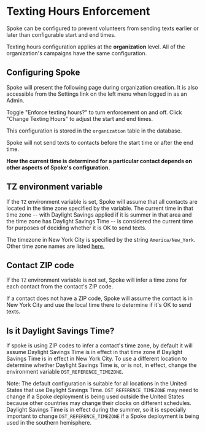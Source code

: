 # Texting Hours Enforcement

Spoke can be configured to prevent volunteers from sending texts earlier or later than configurable start and end times.

Texting hours configuration applies at the **organization** level. All of the organization's campaigns have the same configuration.

## Configuring Spoke

Spoke will present the following page during organization creation.  It is also accessible from the Settings link on the left menu when logged in as an Admin.

Toggle "Enforce texting hours?" to turn enforcement on and off.  Click "Change Texting Hours" to adjust the start and end times.

This configuration is stored in the `organization` table in the database.

Spoke will not send texts to contacts before the start time or after the end time.

**How the current time is determined for a particular contact depends on other aspects of Spoke's configuration.**

## TZ environment variable

If the `TZ` environment variable is set, Spoke will assume that all contacts are located in the time zone specified by the variable.  The current time in that time zone -- with Daylight Savings applied if it is summer in that area and the time zone has Daylight Savings Time -- is considered the current time for purposes of deciding whether it is OK to send texts.

The timezone in New York City is specified by the string `America/New_York`. Other time zone names are listed [here.](https://en.wikipedia.org/wiki/List_of_tz_database_time_zones)

## Contact ZIP code

If the `TZ` environment variable is not set, Spoke will infer a time zone for each contact from the contact's ZIP code.

If a contact does not have a ZIP code, Spoke will assume the contact is in New York City and use the local time there to determine if it's OK to send texts.

## Is it Daylight Savings Time?

If spoke is using ZIP codes to infer a contact's time zone, by default it will assume Daylight Savings Time is in effect in that time zone if Daylight Savings Time is in effect in New York City.  To use a different location to determine whether Daylight Savings Time is, or is not, in effect, change the environment variable `DST_REFERENCE_TIMEZONE`.

Note: The default configuration is suitable for all locations in the United States that use Daylight Savings Time.  `DST_REFERENCE_TIMEZONE` may need to change if a Spoke deployment is being used outside the United States because other countries may change their clocks on different schedules. Daylight Savings Time is in effect during the summer, so it is especially important to change `DST_REFERENCE_TIMEZONE` if a Spoke deployment is being used in the southern hemisphere.
